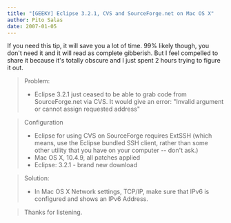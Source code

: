 ```yaml
---
title: "[GEEKY] Eclipse 3.2.1, CVS and SourceForge.net on Mac OS X"
author: Pito Salas
date: 2007-01-05
---
```




If you need this tip, it will save you a lot of time. 99% likely though, you
don't need it and it will read as complete gibberish. But I feel compelled to
share it because it's totally obscure and I just spent 2 hours trying to
figure it out.

>
> Problem:
>
>   * Eclipse 3.2.1 just ceased to be able to grab code from SourceForge.net
> via CVS. It would give an error: "Invalid argument or cannot assign
> requested address"
>
>

>
> Configuration
>
>   * Eclipse for using CVS on SourceForge requires ExtSSH (which means, use
> the Eclipse bundled SSH client, rather than some other utility that you have
> on your computer -- don't ask.)
>   * Mac OS X, 10.4.9, all patches applied
>   * Eclipse: 3.2.1 - brand new download

>
> Solution:
>
>   * In Mac OS X Network settings, TCP/IP, make sure that IPv6 is configured
> and shows an IPv6 Address.
>

>
> Thanks for listening.


